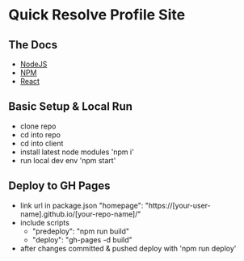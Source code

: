 # Quick Resolve Profile Site

## The Docs

- [NodeJS](https://nodejs.org/)
- [NPM](https://www.npmjs.com/get-npm)
- [React](https://reactjs.org/)

## Basic Setup & Local Run

- clone repo
- cd into repo
- cd into client
- install latest node modules 'npm i'
- run local dev env 'npm start'


## Deploy to GH Pages

- link url in package.json "homepage": "https://[your-user-name].github.io/[your-repo-name]/"
- include scripts
    - "predeploy": "npm run build"
    - "deploy": "gh-pages -d build"
- after changes committed & pushed deploy with 'npm run deploy'